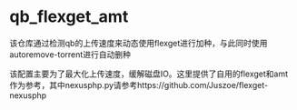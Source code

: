 # qb_flexget_amt
该仓库通过检测qb的上传速度来动态使用flexget进行加种，与此同时使用autoremove-torrent进行自动删种

该配置主要为了最大化上传速度，缓解磁盘IO。这里提供了自用的flexget和amt作为参考，其中nexusphp.py请参考https://github.com/Juszoe/flexget-nexusphp